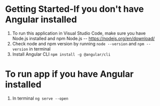 # Getting Started-If you don't have Angular installed
1. To run this application in Visual Studio Code, make sure you have Node.js installed and npm
Node.js -- https://nodejs.org/en/download/
2. Check node and npm version by running `node --version` and `npm --version` in terminal
3. Install Angular CLI `npm install -g @angular/cli`

# To run app if you have Angular installed
1. In terminal `ng serve --open`
